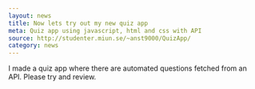 ```yaml
---
layout: news
title: Now lets try out my new quiz app
meta: Quiz app using javascript, html and css with API
source: http://studenter.miun.se/~anst9000/QuizApp/
category: news
---
```


I made a quiz app where there are automated questions fetched from an API. Please try and review.